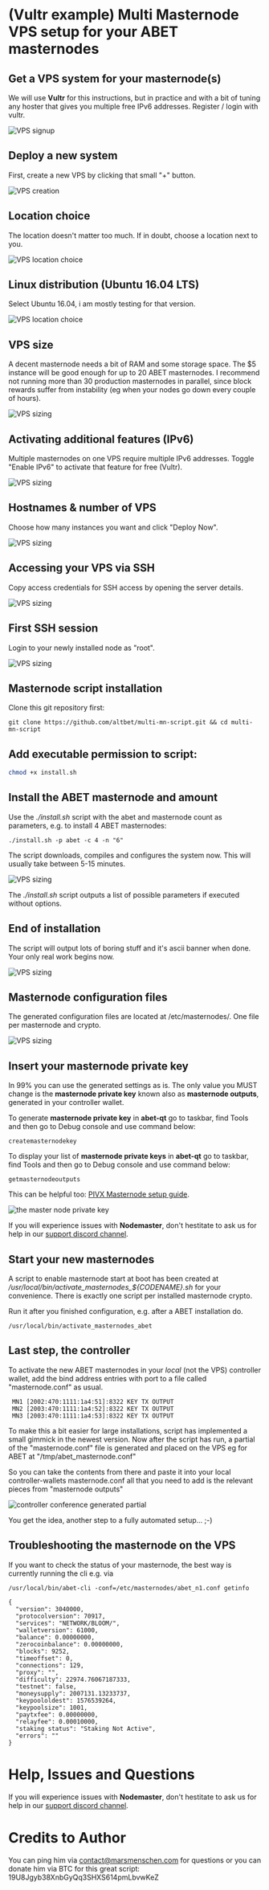 # (Vultr example) Multi Masternode VPS setup for your ABET masternodes

## Get a VPS system for your masternode(s)

We will use **Vultr** for this instructions, but in practice and with a bit of tuning any hoster that gives you multiple free IPv6 addresses. Register / login with vultr.

<img src="images/masternode_vps/get-a-vps-system-for-your-masternode-s-.png" alt="VPS signup" class="inline"/>

## Deploy a new system

First, create a new VPS by clicking that small "+" button.

<img src="images/masternode_vps/deploy-a-new-system.png" alt="VPS creation" class="inline"/>

## Location choice

The location doesn't matter too much. If in doubt, choose a location next to you.

<img src="images/masternode_vps/location-choice.png" alt="VPS location choice" class="inline"/>

## Linux distribution (Ubuntu 16.04 LTS)

Select Ubuntu 16.04, i am mostly testing for that version.

<img src="images/masternode_vps/linux-distribution--ubuntu-1604-lts-.png" alt="VPS location choice" class="inline"/>

## VPS size

A decent masternode needs a bit of RAM and some storage space. The $5 instance will be good enough for up to 20 ABET masternodes. I recommend not running more than 30 production masternodes in parallel, since block rewards suffer from instability (eg when your nodes go down every couple of hours).

<img src="images/masternode_vps/vps-size.png" alt="VPS sizing" class="inline"/>

## Activating additional features (IPv6)

Multiple masternodes on one VPS require multiple IPv6 addresses. Toggle "Enable IPv6" to activate that feature for free (Vultr).

<img src="images/masternode_vps/activating-additional-features--ipv6-.png" alt="VPS sizing" class="inline"/>

## Hostnames & number of VPS

Choose how many instances you want and click "Deploy Now".

<img src="images/masternode_vps/hostnames--amp--number-of-vps.png" alt="VPS sizing" class="inline"/>

## Accessing your VPS via SSH

Copy access credentials for SSH access by opening the server details.

<img src="images/masternode_vps/accessing-your-vps-via-ssh.png" alt="VPS sizing" class="inline"/>

## First SSH session

Login to your newly installed node as "root".

<img src="images/masternode_vps/first-ssh-session.png" alt="VPS sizing" class="inline"/>

## Masternode script installation

Clone this git repository first:

```
git clone https://github.com/altbet/multi-mn-script.git && cd multi-mn-script
```

## Add executable permission to script:

```bash
chmod +x install.sh
```

## Install the ABET masternode and amount

Use the *./install.sh* script with the abet and masternode count as parameters, e.g. to install 4 ABET masternodes:

```
./install.sh -p abet -c 4 -n "6"
```

The script downloads, compiles and configures the system now. This will usually take between 5-15 minutes.

<img src="images/masternode_vps/install-the-desired-masternode-and-amount.png" alt="VPS sizing" class="inline"/>

The *./install.sh* script outputs a list of possible parameters if executed without options.

## End of installation

The script will output lots of boring stuff and it's ascii banner when done. Your only real work begins now.

<img src="images/masternode_vps/end-of-installation.png" alt="VPS sizing" class="inline"/>


## Masternode configuration files

The generated configuration files are located at /etc/masternodes/. One file per masternode and crypto.

<img src="images/masternode_vps/masternode-configuration-files.png" alt="VPS sizing" class="inline"/>


## Insert your masternode private key

In 99% you can use the generated settings as is. The only value you MUST change is the **masternode private key** known also as **masternode outputs**, generated in your controller wallet.

To generate **masternode private key** in **abet-qt** go to taskbar, find Tools and then go to Debug console and use command below:

```
createmasternodekey
```

To display your list of **masternode private keys** in **abet-qt** go to taskbar, find Tools and then go to Debug console and use command below:
```
getmasternodeoutputs
```

This can be helpful too: [PIVX Masternode setup guide](https://pivx.org/knowledge-base/masternode-setup-guide/).

<img src="images/masternode_vps/insert-your-masternode-private-key.png" alt="the master node private key" class="inline"/>

If you will experience issues with **Nodemaster**, don't hestitate to ask us for help in our [support discord channel](https://discord.gg/Ka5K9g5).

## Start your new masternodes

A script to enable masternode start at boot has been created at */usr/local/bin/activate_masternodes_${CODENAME}.sh* for your convenience. There is exactly one script per installed masternode crypto.

Run it after you finished configuration, e.g. after a ABET installation do.

```
/usr/local/bin/activate_masternodes_abet
```     

## Last step, the controller

To activate the new ABET masternodes in your _local_ (not the VPS) controller wallet, add the bind address entries with port to a file called "masternode.conf" as usual.

     MN1 [2002:470:1111:1a4:51]:8322 KEY TX OUTPUT
     MN2 [2003:470:1111:1a4:52]:8322 KEY TX OUTPUT
     MN3 [2003:470:1111:1a4:53]:8322 KEY TX OUTPUT

To make this a bit easier for large installations, script has implemented a small gimmick in the newest version. Now after the script has run, a partial of the "masternode.conf" file is generated and placed on the VPS eg for ABET at "/tmp/abet_masternode.conf"

So you can take the contents from there and paste it into your local controller-wallets masternode.conf all that you need to add is the relevant pieces from "masternode outputs"

<img src="images/masternode_vps/controller_conf_partial.png" alt="controller conference generated partial" class="inline"/>

You get the idea, another step to a fully automated setup... ;-)

## Troubleshooting the masternode on the VPS

If you want to check the status of your masternode, the best way is currently running the cli e.g. via

```
/usr/local/bin/abet-cli -conf=/etc/masternodes/abet_n1.conf getinfo

{
  "version": 3040000,
  "protocolversion": 70917,
  "services": "NETWORK/BLOOM/",
  "walletversion": 61000,
  "balance": 0.00000000,
  "zerocoinbalance": 0.00000000,
  "blocks": 9252,
  "timeoffset": 0,
  "connections": 129,
  "proxy": "",
  "difficulty": 22974.76067187333,
  "testnet": false,
  "moneysupply": 2007131.13233737,
  "keypoololdest": 1576539264,
  "keypoolsize": 1001,
  "paytxfee": 0.00000000,
  "relayfee": 0.00010000,
  "staking status": "Staking Not Active",
  "errors": ""
}

```

# Help, Issues and Questions

If you will experience issues with **Nodemaster**, don't hestitate to ask us for help in our [support discord channel](https://discord.gg/Ka5K9g5).

# Credits to Author

You can ping him via contact@marsmenschen.com for questions or you can donate him via BTC for this great script: 19U8Jgyb38XnbGyQq3SHXS614pmLbvwKeZ
